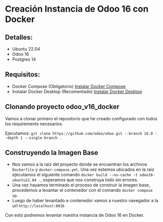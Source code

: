 # Creación Instancia de Odoo 16 con Docker

## Detalles:

- Ubuntu 22.04
- Odoo 16
- Postgres 14

## Requisitos:

- Docker Compose (Obligatorio)
  [Instalar Docker Compose](https://docs.docker.com/compose/)
- Instalar Docker Desktop (Recomentado)
  [Instalar Docker Desktop](https://docs.docker.com/get-docker/)

## Clonando proyecto odoo_v16_docker

Vamos a clonar primero el repositorio que he creado configurado con todos los requirements necesarios.

Ejecutamos:
`git clone https://github.com/odoo/odoo.git --branch 16.0 --depth 1 --single-branch .`

## Construyendo la Imagen Base

- Nos vamos a la raiz del proyecto donde se encuentran los archivos `Dockerfile` y `docker-compose.yml`. Una vez estemos ubicados en la raiz ejecutamos el siguiente comando `docker build --no-cache -t odoo16-ubuntu22.04 .`, esperamos que nos construya todo sin errores.
- Una vez hayamos terminado el proceso de construir la imagen base, procedemos a levantar el contenedor con el comando `docker compose up`.
- Luego de haber levantado e contenedor vamos a nuestro navegador a la url `http://localhost:8016`

Con esto podremos levantar nuestra instancia de Odoo 16 en Docker.
